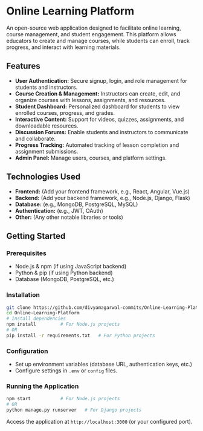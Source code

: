 # Online Learning Platform

An open-source web application designed to facilitate online learning, course management, and student engagement. This platform allows educators to create and manage courses, while students can enroll, track progress, and interact with learning materials.

## Features

- **User Authentication:** Secure signup, login, and role management for students and instructors.
- **Course Creation & Management:** Instructors can create, edit, and organize courses with lessons, assignments, and resources.
- **Student Dashboard:** Personalized dashboard for students to view enrolled courses, progress, and grades.
- **Interactive Content:** Support for videos, quizzes, assignments, and downloadable resources.
- **Discussion Forums:** Enable students and instructors to communicate and collaborate.
- **Progress Tracking:** Automated tracking of lesson completion and assignment submissions.
- **Admin Panel:** Manage users, courses, and platform settings.

## Technologies Used

- **Frontend:** (Add your frontend framework, e.g., React, Angular, Vue.js)
- **Backend:** (Add your backend framework, e.g., Node.js, Django, Flask)
- **Database:** (e.g., MongoDB, PostgreSQL, MySQL)
- **Authentication:** (e.g., JWT, OAuth)
- **Other:** (Any other notable libraries or tools)

## Getting Started

### Prerequisites

- Node.js & npm (if using JavaScript backend)
- Python & pip (if using Python backend)
- Database (MongoDB, PostgreSQL, etc.)

### Installation

```bash
git clone https://github.com/divyamagarwal-commits/Online-Learning-Platform.git
cd Online-Learning-Platform
# Install dependencies
npm install         # For Node.js projects
# OR
pip install -r requirements.txt   # For Python projects
```

### Configuration

- Set up environment variables (database URL, authentication keys, etc.)
- Configure settings in `.env` or `config` files.

### Running the Application

```bash
npm start           # For Node.js projects
# OR
python manage.py runserver   # For Django projects
```

Access the application at `http://localhost:3000` (or your configured port).



